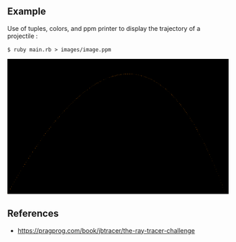 ## Example

Use of tuples, colors, and ppm printer to display the trajectory of a projectile :

    $ ruby main.rb > images/image.ppm

![Alt text](/images/image.png?raw=true)

## References

- <https://pragprog.com/book/jbtracer/the-ray-tracer-challenge>
